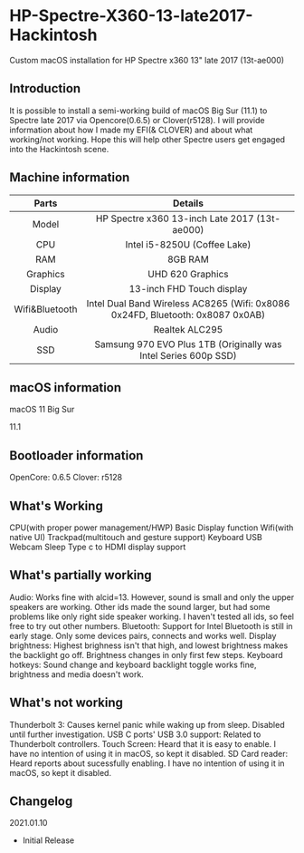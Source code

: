 # HP-Spectre-X360-13-late2017-Hackintosh
Custom macOS installation for HP Spectre x360 13" late 2017 (13t-ae000)

## Introduction
It is possible to install a semi-working build of macOS Big Sur (11.1) to Spectre late 2017 via Opencore(0.6.5) or Clover(r5128).
I will provide information about how I made my EFI(& CLOVER) and about what working/not working.
Hope this will help other Spectre users get engaged into the Hackintosh scene.

## Machine information
|Parts|Details
|:---:|:---:|
Model | HP Spectre x360 13-inch Late 2017 (13t-ae000)
CPU | Intel i5-8250U (Coffee Lake)
RAM | 8GB RAM
Graphics | UHD 620 Graphics
Display | 13-inch FHD Touch display
Wifi&Bluetooth | Intel Dual Band Wireless AC8265 (Wifi: 0x8086 0x24FD, Bluetooth: 0x8087 0x0AB)
Audio | Realtek ALC295
SSD | Samsung 970 EVO Plus 1TB (Originally was Intel Series 600p SSD)

## macOS information
macOS 11 Big Sur

11.1

## Bootloader information
OpenCore: 0.6.5
Clover: r5128

## What's Working
CPU(with proper power management/HWP)
Basic Display function
Wifi(with native UI)
Trackpad(multitouch and gesture support)
Keyboard
USB
Webcam
Sleep
Type c to HDMI display support

## What's partially working
Audio: Works fine with alcid=13. However, sound is small and only the upper speakers are working. Other ids made the sound larger, but had some problems like only right side speaker working. I haven't tested all ids, so feel free to try out other numbers.
Bluetooth: Support for Intel Bluetooth is still in early stage. Only some devices pairs, connects and works well.
Display brightness: Highest brighness isn't that high, and lowest brightness makes the backlight go off. Brightness changes in only first few steps.
Keyboard hotkeys: Sound change and keyboard backlight toggle works fine, brightness and media doesn't work.

## What's not working
Thunderbolt 3: Causes kernel panic while waking up from sleep. Disabled until further investigation.
USB C ports' USB 3.0 support: Related to Thunderbolt controllers.
Touch Screen: Heard that it is easy to enable. I have no intention of using it in macOS, so kept it disabled.
SD Card reader: Heard reports about sucessfully enabling. I have no intention of using it in macOS, so kept it disabled.


## Changelog
2021.01.10
- Initial Release

